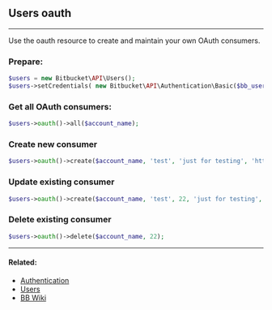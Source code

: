 ## Users oauth

----
Use the oauth resource to create and maintain your own OAuth consumers.

### Prepare:
```php
$users = new Bitbucket\API\Users();
$users->setCredentials( new Bitbucket\API\Authentication\Basic($bb_user, $bb_pass) );
```

### Get all OAuth consumers:
```php
$users->oauth()->all($account_name);
```

### Create new consumer
```php
$users->oauth()->create($account_name, 'test', 'just for testing', 'http://test.example.com/oauth/bitbucket');
```

### Update existing consumer
```php
$users->oauth()->create($account_name, 'test', 22, 'just for testing', 'http://test.example.com/oauth/bitbucket');
```

### Delete existing consumer
```php
$users->oauth()->delete($account_name, 22);
```

----

#### Related:
  * [Authentication](authentication.md)
  * [Users](../users.md)
  * [BB Wiki](https://confluence.atlassian.com/display/BITBUCKET/oauth+Resource#oauthResource-Overview)
